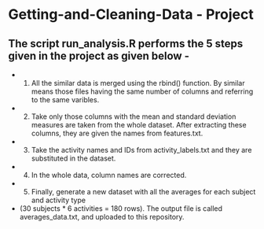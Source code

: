 # Getting-and-Cleaning-Data - Project

## The script run_analysis.R performs the 5 steps given in the project as given below -

  *  1. All the similar data is merged using the rbind() function. By similar means those files having the same number of columns and referring to the same varibles.
  *  2. Take only those columns with the mean and standard deviation measures are taken from the whole dataset. After extracting these columns, they are given the names from features.txt.
  *  3. Take the activity names and IDs from activity_labels.txt and they are substituted in the dataset.
  *  4. In the whole data, column names are corrected.
  *  5. Finally, generate a new dataset with all the averages for each subject and activity type 
  *  (30 subjects * 6 activities = 180 rows). The output file is called averages_data.txt, and uploaded to this repository.

